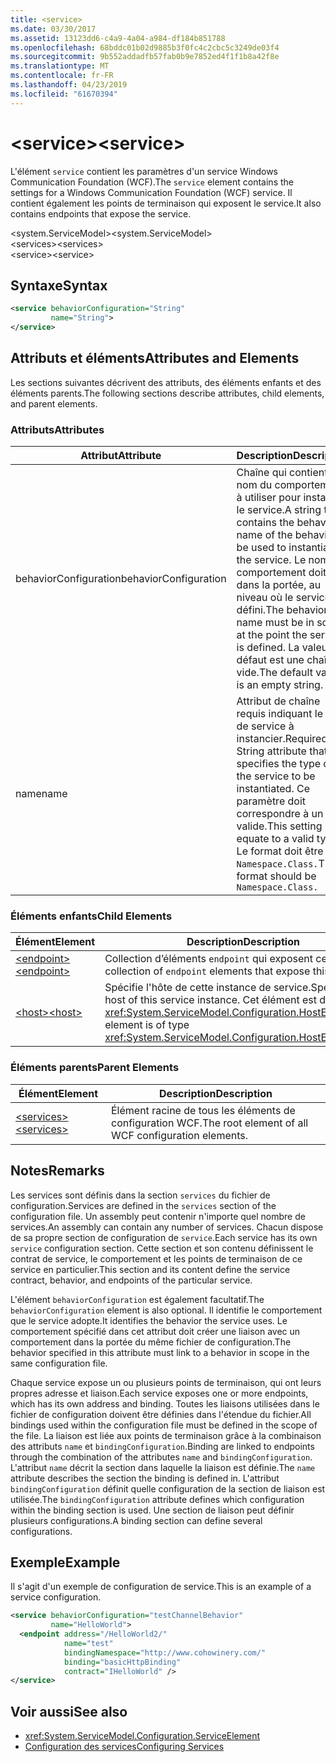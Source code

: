 ```yaml
---
title: <service>
ms.date: 03/30/2017
ms.assetid: 13123dd6-c4a9-4a04-a984-df184b851788
ms.openlocfilehash: 68bddc01b02d9885b3f0fc4c2cbc5c3249de03f4
ms.sourcegitcommit: 9b552addadfb57fab0b9e7852ed4f1f1b8a42f8e
ms.translationtype: MT
ms.contentlocale: fr-FR
ms.lasthandoff: 04/23/2019
ms.locfileid: "61670394"
---
```

# <a name="service"></a><span data-ttu-id="6b8f2-101">\<service></span><span class="sxs-lookup"><span data-stu-id="6b8f2-101">\<service></span></span>
<span data-ttu-id="6b8f2-102">L'élément `service` contient les paramètres d'un service Windows Communication Foundation (WCF).</span><span class="sxs-lookup"><span data-stu-id="6b8f2-102">The `service` element contains the settings for a Windows Communication Foundation (WCF) service.</span></span> <span data-ttu-id="6b8f2-103">Il contient également les points de terminaison qui exposent le service.</span><span class="sxs-lookup"><span data-stu-id="6b8f2-103">It also contains endpoints that expose the service.</span></span>  
  
 <span data-ttu-id="6b8f2-104">\<system.ServiceModel></span><span class="sxs-lookup"><span data-stu-id="6b8f2-104">\<system.ServiceModel></span></span>  
<span data-ttu-id="6b8f2-105">\<services></span><span class="sxs-lookup"><span data-stu-id="6b8f2-105">\<services></span></span>  
<span data-ttu-id="6b8f2-106">\<service></span><span class="sxs-lookup"><span data-stu-id="6b8f2-106">\<service></span></span>  
  
## <a name="syntax"></a><span data-ttu-id="6b8f2-107">Syntaxe</span><span class="sxs-lookup"><span data-stu-id="6b8f2-107">Syntax</span></span>  
  
```xml  
<service behaviorConfiguration="String"
         name="String">
</service>
```  
  
## <a name="attributes-and-elements"></a><span data-ttu-id="6b8f2-108">Attributs et éléments</span><span class="sxs-lookup"><span data-stu-id="6b8f2-108">Attributes and Elements</span></span>  
 <span data-ttu-id="6b8f2-109">Les sections suivantes décrivent des attributs, des éléments enfants et des éléments parents.</span><span class="sxs-lookup"><span data-stu-id="6b8f2-109">The following sections describe attributes, child elements, and parent elements.</span></span>  
  
### <a name="attributes"></a><span data-ttu-id="6b8f2-110">Attributs</span><span class="sxs-lookup"><span data-stu-id="6b8f2-110">Attributes</span></span>  
  
|<span data-ttu-id="6b8f2-111">Attribut</span><span class="sxs-lookup"><span data-stu-id="6b8f2-111">Attribute</span></span>|<span data-ttu-id="6b8f2-112">Description</span><span class="sxs-lookup"><span data-stu-id="6b8f2-112">Description</span></span>|  
|---------------|-----------------|  
|<span data-ttu-id="6b8f2-113">behaviorConfiguration</span><span class="sxs-lookup"><span data-stu-id="6b8f2-113">behaviorConfiguration</span></span>|<span data-ttu-id="6b8f2-114">Chaîne qui contient le nom du comportement à utiliser pour instancier le service.</span><span class="sxs-lookup"><span data-stu-id="6b8f2-114">A string that contains the behavior name of the behavior to be used to instantiate the service.</span></span> <span data-ttu-id="6b8f2-115">Le nom du comportement doit être dans la portée, au niveau où le service est défini.</span><span class="sxs-lookup"><span data-stu-id="6b8f2-115">The behavior name must be in scope at the point the service is defined.</span></span> <span data-ttu-id="6b8f2-116">La valeur par défaut est une chaîne vide.</span><span class="sxs-lookup"><span data-stu-id="6b8f2-116">The default value is an empty string.</span></span>|  
|<span data-ttu-id="6b8f2-117">name</span><span class="sxs-lookup"><span data-stu-id="6b8f2-117">name</span></span>|<span data-ttu-id="6b8f2-118">Attribut de chaîne requis indiquant le type de service à instancier.</span><span class="sxs-lookup"><span data-stu-id="6b8f2-118">Required String attribute that specifies the type of the service to be instantiated.</span></span> <span data-ttu-id="6b8f2-119">Ce paramètre doit correspondre à un type valide.</span><span class="sxs-lookup"><span data-stu-id="6b8f2-119">This setting must equate to a valid type.</span></span> <span data-ttu-id="6b8f2-120">Le format doit être `Namespace.Class.`</span><span class="sxs-lookup"><span data-stu-id="6b8f2-120">The format should be `Namespace.Class.`</span></span>|  
  
### <a name="child-elements"></a><span data-ttu-id="6b8f2-121">Éléments enfants</span><span class="sxs-lookup"><span data-stu-id="6b8f2-121">Child Elements</span></span>  
  
|<span data-ttu-id="6b8f2-122">Élément</span><span class="sxs-lookup"><span data-stu-id="6b8f2-122">Element</span></span>|<span data-ttu-id="6b8f2-123">Description</span><span class="sxs-lookup"><span data-stu-id="6b8f2-123">Description</span></span>|  
|-------------|-----------------|  
|[<span data-ttu-id="6b8f2-124">\<endpoint></span><span class="sxs-lookup"><span data-stu-id="6b8f2-124">\<endpoint></span></span>](../../../../../docs/framework/configure-apps/file-schema/wcf/endpoint-element.md)|<span data-ttu-id="6b8f2-125">Collection d’éléments `endpoint` qui exposent ce service.</span><span class="sxs-lookup"><span data-stu-id="6b8f2-125">A collection of `endpoint` elements that expose this service.</span></span>|  
|[<span data-ttu-id="6b8f2-126">\<host></span><span class="sxs-lookup"><span data-stu-id="6b8f2-126">\<host></span></span>](../../../../../docs/framework/configure-apps/file-schema/wcf/host.md)|<span data-ttu-id="6b8f2-127">Spécifie l'hôte de cette instance de service.</span><span class="sxs-lookup"><span data-stu-id="6b8f2-127">Specifies the host of this service instance.</span></span> <span data-ttu-id="6b8f2-128">Cet élément est de type <xref:System.ServiceModel.Configuration.HostElement>.</span><span class="sxs-lookup"><span data-stu-id="6b8f2-128">This element is of type <xref:System.ServiceModel.Configuration.HostElement>.</span></span>|  
  
### <a name="parent-elements"></a><span data-ttu-id="6b8f2-129">Éléments parents</span><span class="sxs-lookup"><span data-stu-id="6b8f2-129">Parent Elements</span></span>  
  
|<span data-ttu-id="6b8f2-130">Élément</span><span class="sxs-lookup"><span data-stu-id="6b8f2-130">Element</span></span>|<span data-ttu-id="6b8f2-131">Description</span><span class="sxs-lookup"><span data-stu-id="6b8f2-131">Description</span></span>|  
|-------------|-----------------|  
|[<span data-ttu-id="6b8f2-132">\<services></span><span class="sxs-lookup"><span data-stu-id="6b8f2-132">\<services></span></span>](../../../../../docs/framework/configure-apps/file-schema/wcf/services.md)|<span data-ttu-id="6b8f2-133">Élément racine de tous les éléments de configuration WCF.</span><span class="sxs-lookup"><span data-stu-id="6b8f2-133">The root element of all WCF configuration elements.</span></span>|  
  
## <a name="remarks"></a><span data-ttu-id="6b8f2-134">Notes</span><span class="sxs-lookup"><span data-stu-id="6b8f2-134">Remarks</span></span>  
 <span data-ttu-id="6b8f2-135">Les services sont définis dans la section `services` du fichier de configuration.</span><span class="sxs-lookup"><span data-stu-id="6b8f2-135">Services are defined in the `services` section of the configuration file.</span></span> <span data-ttu-id="6b8f2-136">Un assembly peut contenir n'importe quel nombre de services.</span><span class="sxs-lookup"><span data-stu-id="6b8f2-136">An assembly can contain any number of services.</span></span> <span data-ttu-id="6b8f2-137">Chacun dispose de sa propre section de configuration de `service`.</span><span class="sxs-lookup"><span data-stu-id="6b8f2-137">Each service has its own `service` configuration section.</span></span> <span data-ttu-id="6b8f2-138">Cette section et son contenu définissent le contrat de service, le comportement et les points de terminaison de ce service en particulier.</span><span class="sxs-lookup"><span data-stu-id="6b8f2-138">This section and its content define the service contract, behavior, and endpoints of the particular service.</span></span>  
  
 <span data-ttu-id="6b8f2-139">L'élément `behaviorConfiguration` est également facultatif.</span><span class="sxs-lookup"><span data-stu-id="6b8f2-139">The `behaviorConfiguration` element is also optional.</span></span> <span data-ttu-id="6b8f2-140">Il identifie le comportement que le service adopte.</span><span class="sxs-lookup"><span data-stu-id="6b8f2-140">It identifies the behavior the service uses.</span></span> <span data-ttu-id="6b8f2-141">Le comportement spécifié dans cet attribut doit créer une liaison avec un comportement dans la portée du même fichier de configuration.</span><span class="sxs-lookup"><span data-stu-id="6b8f2-141">The behavior specified in this attribute must link to a behavior in scope in the same configuration file.</span></span>  
  
 <span data-ttu-id="6b8f2-142">Chaque service expose un ou plusieurs points de terminaison, qui ont leurs propres adresse et liaison.</span><span class="sxs-lookup"><span data-stu-id="6b8f2-142">Each service exposes one or more endpoints, which has its own address and binding.</span></span> <span data-ttu-id="6b8f2-143">Toutes les liaisons utilisées dans le fichier de configuration doivent être définies dans l'étendue du fichier.</span><span class="sxs-lookup"><span data-stu-id="6b8f2-143">All bindings used within the configuration file must be defined in the scope of the file.</span></span> <span data-ttu-id="6b8f2-144">La liaison est liée aux points de terminaison grâce à la combinaison des attributs `name` et `bindingConfiguration`.</span><span class="sxs-lookup"><span data-stu-id="6b8f2-144">Binding are linked to endpoints through the combination of the attributes `name` and `bindingConfiguration`.</span></span> <span data-ttu-id="6b8f2-145">L'attribut `name` décrit la section dans laquelle la liaison est définie.</span><span class="sxs-lookup"><span data-stu-id="6b8f2-145">The `name` attribute describes the section the binding is defined in.</span></span> <span data-ttu-id="6b8f2-146">L'attribut `bindingConfiguration` définit quelle configuration de la section de liaison est utilisée.</span><span class="sxs-lookup"><span data-stu-id="6b8f2-146">The `bindingConfiguration` attribute defines which configuration within the binding section is used.</span></span> <span data-ttu-id="6b8f2-147">Une section de liaison peut définir plusieurs configurations.</span><span class="sxs-lookup"><span data-stu-id="6b8f2-147">A binding section can define several configurations.</span></span>  
  
## <a name="example"></a><span data-ttu-id="6b8f2-148">Exemple</span><span class="sxs-lookup"><span data-stu-id="6b8f2-148">Example</span></span>  
 <span data-ttu-id="6b8f2-149">Il s'agit d'un exemple de configuration de service.</span><span class="sxs-lookup"><span data-stu-id="6b8f2-149">This is an example of a service configuration.</span></span>  
  
```xml  
<service behaviorConfiguration="testChannelBehavior"
         name="HelloWorld">
  <endpoint address="/HelloWorld2/"
            name="test"
            bindingNamespace="http://www.cohowinery.com/"
            binding="basicHttpBinding"
            contract="IHelloWorld" />
</service>
```  
  
## <a name="see-also"></a><span data-ttu-id="6b8f2-150">Voir aussi</span><span class="sxs-lookup"><span data-stu-id="6b8f2-150">See also</span></span>

- <xref:System.ServiceModel.Configuration.ServiceElement>
- [<span data-ttu-id="6b8f2-151">Configuration des services</span><span class="sxs-lookup"><span data-stu-id="6b8f2-151">Configuring Services</span></span>](../../../../../docs/framework/wcf/configuring-services.md)
